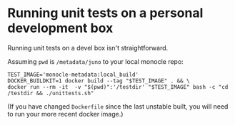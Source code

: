 # Running unit tests on a personal development box

Running unit tests on a devel box isn't straightforward.

Assuming `pwd` is `/metadata/juno` to your local monocle repo:

``` 
TEST_IMAGE='monocle-metadata:local_build'
DOCKER_BUILDKIT=1 docker build --tag "$TEST_IMAGE" . && \
docker run --rm -it  -v "$(pwd)":'/testdir' "$TEST_IMAGE" bash -c "cd /testdir && ./unittests.sh"
```

(If you have changed `Dockerfile` since the last unstable built, you will need to run your more recent docker image.)
